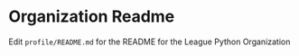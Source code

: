 # Organization Readme

Edit ``profile/README.md`` for the README for the League Python Organization
